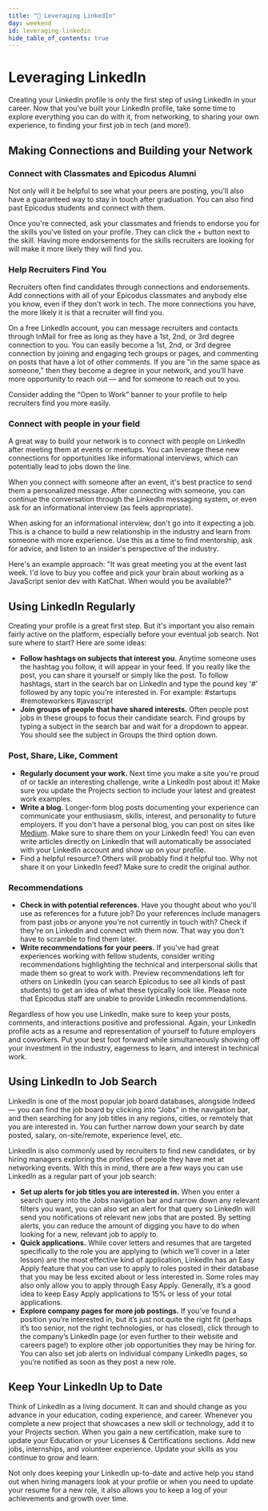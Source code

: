 ```yaml
---
title: "📓 Leveraging LinkedIn"
day: weekend
id: leveraging-linkedin
hide_table_of_contents: true
---
```


# Leveraging LinkedIn
Creating your LinkedIn profile is only the first step of using LinkedIn in your career. Now that you’ve built your LinkedIn profile, take some time to explore everything you can do with it, from networking, to sharing your own experience, to finding your first job in tech (and more!). 

## Making Connections and Building your Network​
### Connect with Classmates and Epicodus Alumni​
Not only will it be helpful to see what your peers are posting, you'll also have a guaranteed way to stay in touch after graduation. You can also find past Epicodus students and connect with them.

Once you're connected, ask your classmates and friends to endorse you for the skills you've listed on your profile. They can click the + button next to the skill. Having more endorsements for the skills recruiters are looking for will make it more likely they will find you.

### Help Recruiters Find You​
Recruiters often find candidates through connections and endorsements. Add connections with all of your Epicodus classmates and anybody else you know, even if they don't work in tech. The more connections you have, the more likely it is that a recruiter will find you. 

On a free LinkedIn account, you can message recruiters and contacts through InMail for free as long as they have a 1st, 2nd, or 3rd degree connection to you. You can easily become a 1st, 2nd, or 3rd degree connection by joining and engaging tech groups or pages, and commenting on posts that have a lot of other comments. If you are "in the same space as someone,” then they become a degree in your network, and you’ll have more opportunity to reach out — and for someone to reach out to you.

Consider adding the “Open to Work” banner to your profile to help recruiters find you more easily.

### Connect with people in your field​
A great way to build your network is to connect with people on LinkedIn after meeting them at events or meetups. You can leverage these new connections for opportunities like informational interviews, which can potentially lead to jobs down the line.

When you connect with someone after an event, it's best practice to send them a personalized message. After connecting with someone, you can continue the conversation through the LinkedIn messaging system, or even ask for an informational interview (as feels appropriate). 

When asking for an informational interview, don't go into it expecting a job. This is a chance to build a new relationship in the industry and learn from someone with more experience. Use this as a time to find mentorship, ask for advice, and listen to an insider's perspective of the industry.

Here's an example approach: "It was great meeting you at the event last week. I'd love to buy you coffee and pick your brain about working as a JavaScript senior dev with KatChat. When would you be available?"

## Using LinkedIn Regularly​
Creating your profile is a great first step. But it's important you also remain fairly active on the platform, especially before your eventual job search. Not sure where to start? Here are some ideas:

* **Follow hashtags on subjects that interest you.** Anytime someone uses the hashtag you follow, it will appear in your feed. If you really like the post, you can share it yourself or simply like the post. To follow hashtags, start in the search bar on LinkedIn and type the pound key '#' followed by any topic you're interested in. For example: #startups #remoteworkers #javascript
* **Join groups of people that have shared interests.** Often people post jobs in these groups to focus their candidate search. Find groups by typing a subject in the search bar and wait for a dropdown to appear. You should see the subject in Groups the third option down.
  
### Post, Share, Like, Comment​
* **Regularly document your work.** Next time you make a site you're proud of or tackle an interesting challenge, write a LinkedIn post about it! Make sure you update the Projects section to include your latest and greatest work examples.
* **Write a blog.** Longer-form blog posts documenting your experience can communicate your enthusiasm, skills, interest, and personality to future employers. If you don't have a personal blog, you can post on sites like [Medium](https://medium.com/). Make sure to share them on your LinkedIn feed! You can even write articles directly on LinkedIn that will automatically be associated with your LinkedIn account and show up on your profile.
* Find a helpful resource? Others will probably find it helpful too. Why not share it on your LinkedIn feed? Make sure to credit the original author.

### Recommendations​
* **Check in with potential references.** Have you thought about who you'll use as references for a future job? Do your references include managers from past jobs or anyone you're not currently in touch with? Check if they're on LinkedIn and connect with them now. That way you don't have to scramble to find them later.
* **Write recommendations for your peers.** If you've had great experiences working with fellow students, consider writing recommendations highlighting the technical and interpersonal skills that made them so great to work with. Preview recommendations left for others on LinkedIn (you can search Epicodus to see all kinds of past students) to get an idea of what these typically look like. Please note that Epicodus staff are unable to provide LinkedIn recommendations.
  
Regardless of how you use LinkedIn, make sure to keep your posts, comments, and interactions positive and professional. Again, your LinkedIn profile acts as a resume and representation of yourself to future employers and coworkers. Put your best foot forward while simultaneously showing off your investment in the industry, eagerness to learn, and interest in technical work.

## Using LinkedIn to Job Search
LinkedIn is one of the most popular job board databases, alongside Indeed — you can find the job board by clicking into “Jobs” in the navigation bar, and then searching for any job titles in any regions, cities, or remotely that you are interested in. You can further narrow down your search by date posted, salary, on-site/remote, experience level, etc. 

LinkedIn is also commonly used by recruiters to find new candidates, or by hiring managers exploring the profiles of people they have met at networking events. With this in mind, there are a few ways you can use LinkedIn as a regular part of your job search: 

* **Set up alerts for job titles you are interested in.** When you enter a search query into the Jobs navigation bar and narrow down any relevant filters you want, you can also set an alert for that query so LinkedIn will send you notifications of relevant new jobs that are posted. By setting alerts, you can reduce the amount of digging you have to do when looking for a new, relevant job to apply to. 
* **Quick applications.** While cover letters and resumes that are targeted specifically to the role you are applying to (which we’ll cover in a later lesson) are the most effective kind of application, LinkedIn has an Easy Apply feature that you can use to apply to roles posted in their database that you may be less excited about or less interested in. Some roles may also only allow you to apply through Easy Apply. Generally, it’s a good idea to keep Easy Apply applications to 15% or less of your total applications. 
* **Explore company pages for more job postings.** If you’ve found a position you’re interested in, but it’s just not quite the right fit (perhaps it’s too senior, not the right technologies, or has closed), click through to the company’s LinkedIn page (or even further to their website and careers page!) to explore other job opportunities they may be hiring for. You can also set job alerts on individual company LinkedIn pages, so you’re notified as soon as they post a new role. 
  
## Keep Your LinkedIn Up to Date 

Think of LinkedIn as a living document. It can and should change as you advance in your education, coding experience, and career. Whenever you complete a new project that showcases a new skill or technology, add it to your Projects section. When you gain a new certification, make sure to update your Education or your Licenses & Certifications sections. Add new jobs, internships, and volunteer experience. Update your skills as you continue to grow and learn. 

Not only does keeping your LinkedIn up-to-date and active help you stand out when hiring managers look at your profile or when you need to update your resume for a new role, it also allows you to keep a log of your achievements and growth over time. 
